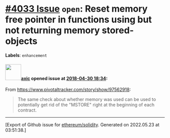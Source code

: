 # [\#4033 Issue](https://github.com/ethereum/solidity/issues/4033) `open`: Reset memory free pointer in functions using but not returning memory stored-objects
**Labels**: `enhancement`


#### <img src="https://avatars.githubusercontent.com/u/20340?v=4" width="50">[axic](https://github.com/axic) opened issue at [2018-04-30 18:34](https://github.com/ethereum/solidity/issues/4033):

From https://www.pivotaltracker.com/story/show/97562918:
> The same check about whether memory was used can be used to potentially get rid of the "MSTORE" right at the beginning of each contract.





-------------------------------------------------------------------------------



[Export of Github issue for [ethereum/solidity](https://github.com/ethereum/solidity). Generated on 2022.05.23 at 03:51:38.]
